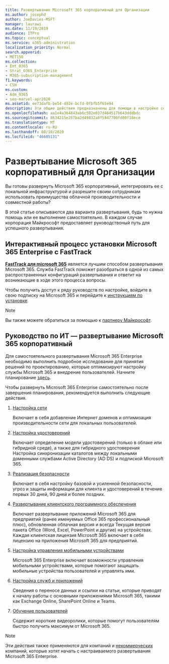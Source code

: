 ```yaml
---
title: Развертывание Microsoft 365 корпоративный для Организации
ms.author: josephd
author: JoeDavies-MSFT
manager: laurawi
ms.date: 11/19/2019
audience: ITPro
ms.topic: conceptual
ms.service: o365-administration
localization_priority: Normal
search.appverid:
- MET150
ms.collection:
- Ent_O365
- Strat_O365_Enterprise
- M365-subscription-management
f1.keywords:
- CSH
ms.custom:
- Adm_O365
- seo-marvel-apr2020
ms.assetid: ee73dafb-be54-492e-bcfd-0fbfb5f65e94
description: Эти общие действия предназначены для помощи в настройке сети, создании удостоверений, развертывании приложений Microsoft 365 и переносе данных.
ms.openlocfilehash: aa1e4a364843ab6c502e037d464517b643dddbdc
ms.sourcegitcommit: 8634215e257ba2d49832a8f5947700fd00f18ece
ms.translationtype: MT
ms.contentlocale: ru-RU
ms.lasthandoff: 08/10/2020
ms.locfileid: "46605131"
---
```

# <a name="deploy-microsoft-365-enterprise-for-your-organization"></a>Развертывание Microsoft 365 корпоративный для Организации

Вы готовы развернуть Microsoft 365 корпоративный, интегрировать ее с локальной инфраструктурой и разрешите своим сотрудникам использовать преимущества облачной производительности и совместной работы?

В этой статье описываются два варианта развертывания, будь то нужна помощь или ее выполнение самостоятельно. В каждом случае корпорация Майкрософт предоставляет руководствоный путь для успешного развертывания.

## <a name="guided-microsoft-365-enterprise-setup-process-with-fasttrack"></a>Интерактивный процесс установки Microsoft 365 Enterprise с FastTrack

**[FastTrack для microsoft 365](https://www.microsoft.com/fasttrack/microsoft-365)** является лучшим способом развертывания Microsoft 365. Служба FastTrack поможет разобраться в одной из самых распространенных конфигураций развертывания и ответит на возникающие в ходе этого процесса вопросы. 

Чтобы получить доступ к ряду руководств по настройке, войдите в свою подписку на Microsoft 365 и перейдите к [инструкциям по установке](https://aka.ms/o365fasttrack).

>[!Note]
>Вы также можете обратиться за помощью к [партнеру Майкрософт](https://www.microsoft.com/solution-providers/home).
>

## <a name="do-it-yourself-guided-deployment-of-microsoft-365-enterprise"></a>Руководство по ИТ — развертывание Microsoft 365 корпоративный

Для самостоятельного развертывания Microsoft 365 Enterprise необходимо выполнить подробное исследование для принятия решений по проектированию, которые оптимизируют настройку службы Microsoft 365 и внедрение пользователей. Начните планирование [здесь](get-your-organization-ready-for-office-365.md).

Чтобы развернуть Microsoft 365 Enterprise самостоятельно после завершения планирования, рекомендуется выполнить следующие действия.

1. [Настройка сети](set-up-network-for-office-365.md)

   Включает в себя добавление Интернет доменов и оптимизация производительности сети для локальных пользователей.
 
2. [Настройка удостоверений](protect-your-global-administrator-accounts.md)

   Включает определение модели удостоверений (только в облаке или гибридной среде), а также для гибридного удостоверения Настройка синхронизации каталогов между локальными доменными службами Active Directory (AD DS) и подпиской Microsoft 365.

3. [Реализация безопасности](https://docs.microsoft.com/office365/securitycompliance/security-roadmap)

   Включает в себя настройку базовой и усиленной безопасности, угроз и защиты информации для клиента и удостоверений в течение первых 30 дней, 90 дней и более поздних.
 
4. [Развертывание клиентского программного обеспечения](https://docs.microsoft.com/DeployOffice/deployment-guide-microsoft-365-apps)

   Включает развертывание приложений Microsoft 365 для предприятий (ранее именуемых Office 365 профессиональный плюс), обновленная облачная версия и всегда Текущая версия пакета Office (Word, Excel, PowerPoint и другие) на устройствах. Каждая клиентская лицензия Microsoft 365 включает в себя лицензию на приложения Microsoft 365 для предприятий.
 
5. [Настройка управления мобильными устройствами](https://support.office.com/article/set-up-mobile-device-management-mdm-in-office-365-dd892318-bc44-4eb1-af00-9db5430be3cd)

   Microsoft 365 Enterprise включает возможности управления мобильными устройствами, которые помогают защищать мобильные устройства пользователей и управлять ими.
 
6. [Настройка служб и приложений](configure-services-and-applications.md)

   Сведения о переносе данных и ссылки на статьи, которые приводят к началу работы с основными приложениями Microsoft 365, такими как Exchange Online, SharePoint Online и Teams.
 
7. [Обучение пользователей](https://docs.microsoft.com/office365/admin/admin-overview/get-started-with-office-365#training-resources-for-your-users)

   Содержит короткие видеоролики, которые помогут пользователям быстро получить максимум от Microsoft 365.
 

>[!Note]
>Эти действия также применяются для компаний и [некоммерческих](https://go.microsoft.com/fwlink/?LinkId=627221) компаний, которые хотят начать с настраиваемого развертывания Microsoft 365 Enterprise. 
>

